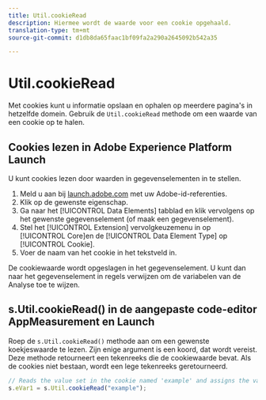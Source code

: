 ```yaml
---
title: Util.cookieRead
description: Hiermee wordt de waarde voor een cookie opgehaald.
translation-type: tm+mt
source-git-commit: d1db8da65faac1bf09fa2a290a2645092b542a35

---
```



# Util.cookieRead

Met cookies kunt u informatie opslaan en ophalen op meerdere pagina&#39;s in hetzelfde domein. Gebruik de `Util.cookieRead` methode om een waarde van een cookie op te halen.

## Cookies lezen in Adobe Experience Platform Launch

U kunt cookies lezen door waarden in gegevenselementen in te stellen.

1. Meld u aan bij [launch.adobe.com](https://launch.adobe.com) met uw Adobe-id-referenties.
2. Klik op de gewenste eigenschap.
3. Ga naar het [!UICONTROL Data Elements] tabblad en klik vervolgens op het gewenste gegevenselement (of maak een gegevenselement).
4. Stel het [!UICONTROL Extension] vervolgkeuzemenu in op [!UICONTROL Core]en de [!UICONTROL Data Element Type] op [!UICONTROL Cookie].
5. Voer de naam van het cookie in het tekstveld in.

De cookiewaarde wordt opgeslagen in het gegevenselement. U kunt dan naar het gegevenselement in regels verwijzen om de variabelen van de Analyse toe te wijzen.

## s.Util.cookieRead() in de aangepaste code-editor AppMeasurement en Launch

Roep de `s.Util.cookieRead()` methode aan om een gewenste koekjeswaarde te lezen. Zijn enige argument is een koord, dat wordt vereist. Deze methode retourneert een tekenreeks die de cookiewaarde bevat. Als de cookies niet bestaan, wordt een lege tekenreeks geretourneerd.

```js
// Reads the value set in the cookie named 'example' and assigns the value to eVar1
s.eVar1 = s.Util.cookieRead("example");
```
